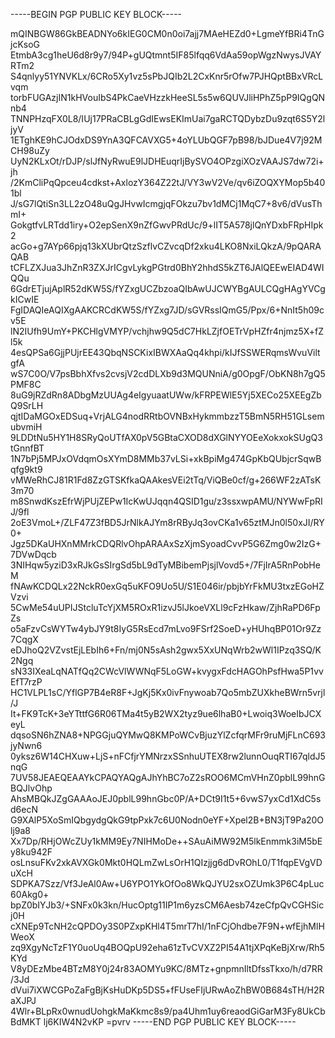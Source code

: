 -----BEGIN PGP PUBLIC KEY BLOCK-----

mQINBGW86GkBEADNYo6kIEG0CM0n0oi7ajj7MAeHEZd0+LgmeYfBRi4TnGjcKsoG
EtmbA3cg1heU6d8r9y7/94P+gUQtmnt5IF85lfqq6VdAa59opWgzNwysJVAYRTm2
S4qnlyy51YNVKLx/6CRo5Xy1vz5sPbJQIb2L2CxKnr5rOfw7PJHQptBBxVRcLvqm
torbFUGAzjIN1kHVouIbS4PkCaeVHzzkHeeSL5s5w6QUVJliHPhZ5pP9IQgQNnb4
TNNPHzqFX0L8/IUj17PRaCBLgGdIEwsEKImUai7gaRCTQDybzDu9zqt6S5Y2ljyV
1ETghKE9hCJOdxDS9YnA3QFCAVXG5+4oYLUbQGF7pB98/bJDue4V7j92MCH98uZy
UyN2KLxOt/rDJP/slJfNyRwuE9lJDHEuqrIjBySVO4OPzgiXOzVAAJS7dw72i+jh
/2KmCliPqQpceu4cdkst+AxlozY364Z22tJ/VY3wV2Ve/qv6iZOQXYMop5b401bl
J/sG7lQtiSn3LL2zO48uQgJHvwIcmgjqFOkzu7bv1dMCj1MqC7+8v6/dVusThmI+
GokgtfvLRTdd1iry+O2epSenX9nZfGwvPRdUc/9+lIT5A578jlQnYDxbFRpHIpk2
acGo+g7AYp66pjq13kXUbrQtzSzflvCZvcqDf2xku4LKO8NxiLQkzA/9pQARAQAB
tCFLZXJua3JhZnR3ZXJrICgvLykgPGtrd0BhY2hhdS5kZT6JAlQEEwEIAD4WIQQu
6GdrETjujAplR52dKW5S/fYZxgUCZbzoaQIbAwUJCWYBgAULCQgHAgYVCgkICwIE
FgIDAQIeAQIXgAAKCRCdKW5S/fYZxg7JD/sGVRssIQmG5/Ppx/6+NnIt5h09cv5E
lN2IUfh9UmY+PKCHlgVMYP/vchjhw9Q5dC7HkLZjfOETrVpHZfr4njmz5X+fZl5k
4esQPSa6GjjPUjrEE43QbqNSCKixIBWXAaQq4khpi/kIJfSSWERqmsWvuViltgfA
wS7C0O/V7psBbhXfvs2cvsjV2cdDLXb9d3MQUNniA/g0OpgF/ObKN8h7gQ5PMF8C
8uG9jRZdRn8ADbgMzUUAg4eIgyuaatUWw/kFRPEWlE5Yj5XECo25XEEgZbQ9SrLH
qjtIDaMGOxEDSuq+VrjALG4nodRRtbOVNBxHykmmbzzT5BmN5RH51GLsemubvmiH
9LDDtNu5HY1H8SRyQoUTfAX0pV5GBtaCXOD8dXGlNYYOEeXokxokSUgQ3tGnnfBT
1N7bPj5MPJxOVdqmOsXYmD8MMb37vLSi+xkBpiMg474GpKbQUbjcrSqwBqfg9kt9
vMWeRhCJ81R1Fd8ZzGTSKfkaQAAkesVEi2tTq/ViQBe0cf/g+266WF2zATsK3m70
m8SnwdKszEfrWjPUjZEPw1IcKwUJqqn4QSID1gu/z3ssxwpAMU/NYWwFpRIJ/9fl
2oE3VmoL+/ZLF47Z3fBD5JrNlkAJYm8rRByJq3ovCKa1v65ztMJn0l50xJI/RY0+
Jgz5DKaUHXnMMrkCDQRlvOhpARAAxSzXjmSyoadCvvP5G6Zmg0w2IzG+7DVwDqcb
3NIHqw5yziD3xRJkGsSIrgSd5bL9dTyMBibemPjsjlVovd5+/7FjIrA5RnPobHeM
fNAwKCDQLx22NckR0exGq5uKFO9Uo5U/S1E046ir/pbjbYrFkMU3txzEGoHZVzvi
5CwMe54uUPIJStcluTcYjXM5ROxR1izvJ5lJkoeVXLl9cFzHkaw/ZjhRaPD6FpZs
o5aFzvCsWYTw4ybJY9t8IyG5RsEcd7mLvo9FSrf2SoeD+yHUhqBP01Or9Zz7CqgX
eDJhoQ2VZvstEjLEbIh6+Fn/mj0N5sAsh2gwx5XxUNqWrb2wWl1IPzq3SQ/K2Ngq
sN33IXeaLqNATfQq2CWcVlWWNqF5LoGW+kvygxFdcHAGOhPsfHwa5P1vvEfT7rzP
HC1VLPL1sC/YflGP7B4eR8F+JgKj5Kx0ivFnywoab7Qo5mbZUXkheBWrn5vrjl/J
It+FK9TcK+3eYTttfG6R06TMa4t5yB2WX2tyz9ue6lhaB0+Lwoiq3WoeIbJCXeyL
dqsoSN6hZNA8+NPGGjuQYMwQ8KMPoWCvBjuzYlZcfqrMFr9ruMjFLnC693jyNwn6
0yksz6W14CHXuw+LjS+nFCfjrYMNrzxSSnhuUTEX8rw2lunnOuqRTI67qldJ5nqG
7UV58JEAEQEAAYkCPAQYAQgAJhYhBC7oZ2sROO6MCmVHnZ0pblL99hnGBQJlvOhp
AhsMBQkJZgGAAAoJEJ0pblL99hnGbc0P/A+DCt9I1t5+6vwS7yxCd1XdC5sd6ecN
G9XAlP5XoSmIQbgydgQkG9tpPxk7c6U0Nodn0eYF+Xpel2B+BN3jT9Pa20Olj9a8
Xx7Dp/RHjOWcZUy1kMM9Ey7NIHMoDe++SAuAiMW92M5lkEnmmk3iM5bEy8ku942F
osLnsuFKv2xkAVXGk0Mkt0HQLmZwLsOrH1QIzjjg6dDvROhL0/T1fqpEVgVDuXcH
SDPKA7Szz/Vf3JeAl0Aw+U6YPO1YkOfOo8WkQJYU2sxOZUmk3P6C4pLuc60Akg0+
bpZ0bIYJb3/+SNFx0k3kn/HucOptg11IP1m6yzsCM6Aesb74zeCfpQvCGHSicj0H
cXNEp9TcNH2cQPDOy3S0PZxpKHl4T5mrT7hI/1nFCjOhdbe7F9N+wfEjhMlHWeoX
zq9XgyNcTzF1Y0uoUq4BOQpU92eha61zTvCVXZ2PI54A1tjXPqKeBjXrw/Rh5KYd
V8yDEzMbe4BTzM8Y0j24r83AOMYu9KC/8MTz+gnpmnIltDfssTkxo/h/d7RR/3Jd
dVui7iXWCGPoZaFgBjKsHuDKp5DS5+fFUseFIjURwAoZhBW0B684sTH/H2RaXJPJ
4Wlr+BLpRx0wnudUohgkMaKkmc8s9/pa4Uhm1uy6reaodGiGarM3Fy8UkCbBdMKT
lj6KIW4N2vKP
=pvrv
-----END PGP PUBLIC KEY BLOCK-----
